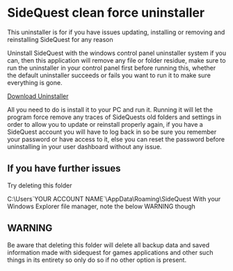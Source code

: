 # SideQuest clean force uninstaller

This uninstaller is for if you have issues updating, installing or removing and reinstalling SideQuest for any reason

Uninstall SideQuest with the windows control panel uninstaller system if you can, then this application will remove any file or folder residue, make sure to run the uninstaller in your control panel first before running this, whether the default uninstaller succeeds or fails you want to run it to make sure everything is gone.

[Download Uninstaller](https://drive.google.com/open?id=1Nw3UIa0p0SJ1w7-FBLL7hr57jnIj6MQS)

All you need to do is install it to your PC and run it.
Running it will let the program force remove any traces of SideQuests old folders and settings in order to allow you to update or reinstall properly again, if you have a SideQuest account you will have to log back in so be sure you remember your password or have access to it, else you can reset the password before uninstalling in your user dashboard without any issue.

## If you have further issues

Try deleting this folder

C:\Users\`YOUR ACCOUNT NAME`\AppData\Roaming\SideQuest
With your Windows Explorer file manager, note the below WARNING though

## WARNING
Be aware that deleting this folder will delete all backup data and saved information made with sidequest for games applications and other such things in its entirety so only do so if no other option is present.